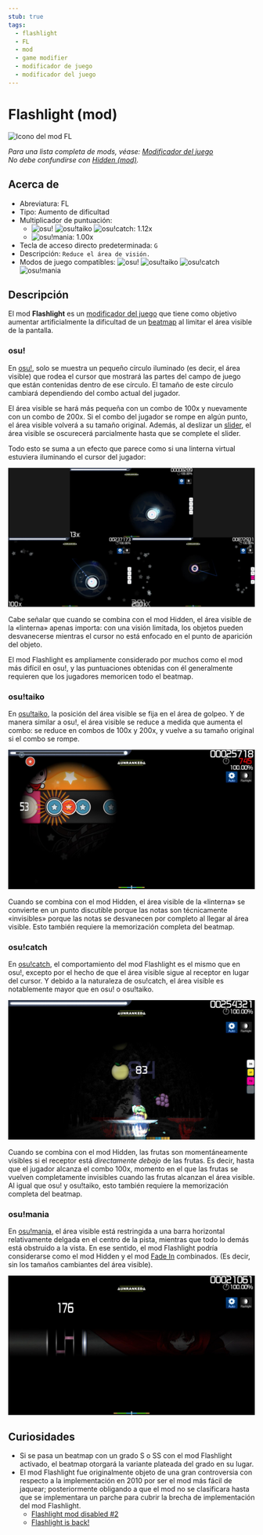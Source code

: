 ```yaml
---
stub: true
tags:
  - flashlight
  - FL
  - mod
  - game modifier
  - modificador de juego
  - modificador del juego
---
```


# Flashlight (mod)

![Icono del mod FL](/wiki/shared/mods/FL.png "Icono del mod Flashlight (FL)")

*Para una lista completa de mods, véase: [Modificador del juego](/wiki/Gameplay/Game_modifier)*\
*No debe confundirse con [Hidden (mod)](/wiki/Gameplay/Game_modifier/Hidden).*

## Acerca de

- Abreviatura: FL
- Tipo: Aumento de dificultad
- Multiplicador de puntuación:
  - ![][osu!] ![][osu!taiko] ![][osu!catch]: 1.12x
  - ![][osu!mania]: 1.00x
- Tecla de acceso directo predeterminada: `G`
- Descripción: `Reduce el área de visión.`
- Modos de juego compatibles: ![][osu!] ![][osu!taiko] ![][osu!catch] ![][osu!mania]

## Descripción

El mod **Flashlight** es un [modificador del juego](/wiki/Gameplay/Game_modifier) que tiene como objetivo aumentar artificialmente la dificultad de un [beatmap](/wiki/Beatmap) al limitar el área visible de la pantalla.

### osu!

En [osu!](/wiki/Game_mode/osu!), solo se muestra un pequeño círculo iluminado (es decir, el área visible) que rodea el cursor que mostrará las partes del campo de juego que están contenidas dentro de ese círculo. El tamaño de este círculo cambiará dependiendo del combo actual del jugador.

El área visible se hará más pequeña con un combo de 100x y nuevamente con un combo de 200x. Si el combo del jugador se rompe en algún punto, el área visible volverá a su tamaño original. Además, al deslizar un [slider](/wiki/Gameplay/Hit_object/Slider), el área visible se oscurecerá parcialmente hasta que se complete el slider.

Todo esto se suma a un efecto que parece como si una linterna virtual estuviera iluminando el cursor del jugador:

![Jugabilidad de FL en osu!](/wiki/Gameplay/Game_modifier/Flashlight/img/FL-comparison-osu.jpg "Comparación entre una partida con el mod Flashlight activado en combo 13x (arriba centro), combo 100x (abajo a la izquierda) y combo 200x (abajo a la derecha)")

Cabe señalar que cuando se combina con el mod Hidden, el área visible de la «linterna» apenas importa: con una visión limitada, los objetos pueden desvanecerse mientras el cursor no está enfocado en el punto de aparición del objeto.

El mod Flashlight es ampliamente considerado por muchos como el mod más difícil en osu!, y las puntuaciones obtenidas con él generalmente requieren que los jugadores memoricen todo el beatmap.

### osu!taiko

En [osu!taiko](/wiki/Game_mode/osu!taiko), la posición del área visible se fija en el área de golpeo. Y de manera similar a osu!, el área visible se reduce a medida que aumenta el combo: se reduce en combos de 100x y 200x, y vuelve a su tamaño original si el combo se rompe.

![Jugabilidad de FL en taiko](/wiki/Gameplay/Game_modifier/Flashlight/img/FL-taiko.jpg "Jugabilidad de osu!taiko con el mod Flashlight activado")

Cuando se combina con el mod Hidden, el área visible de la «linterna» se convierte en un punto discutible porque las notas son técnicamente «invisibles» porque las notas se desvanecen por completo al llegar al área visible. Esto también requiere la memorización completa del beatmap.

### osu!catch

En [osu!catch](/wiki/Game_mode/osu!catch), el comportamiento del mod Flashlight es el mismo que en osu!, excepto por el hecho de que el área visible sigue al receptor en lugar del cursor. Y debido a la naturaleza de osu!catch, el área visible es notablemente mayor que en osu! o osu!taiko.

![Jugabilidad de FL en catch](/wiki/Gameplay/Game_modifier/Flashlight/img/FL-catch.jpg "Jugabilidad de osu!catch con el mod Flashlight activado")

Cuando se combina con el mod Hidden, las frutas son momentáneamente visibles si el receptor está *directamente debajo* de las frutas. Es decir, hasta que el jugador alcanza el combo 100x, momento en el que las frutas se vuelven completamente invisibles cuando las frutas alcanzan el área visible. Al igual que osu! y osu!taiko, esto también requiere la memorización completa del beatmap.

### osu!mania

En [osu!mania](/wiki/Game_mode/osu!mania), el área visible está restringida a una barra horizontal relativamente delgada en el centro de la pista, mientras que todo lo demás está obstruido a la vista. En ese sentido, el mod Flashlight podría considerarse como el mod Hidden y el mod [Fade In](/wiki/Gameplay/Game_modifier/Fade_In) combinados. (Es decir, sin los tamaños cambiantes del área visible).

![Jugabilidad de FL en mania](/wiki/Gameplay/Game_modifier/Flashlight/img/FL-mania.jpg "Jugabilidad de osu!mania con el mod Flashlight activado")

## Curiosidades

- Si se pasa un beatmap con un grado S o SS con el mod Flashlight activado, el beatmap otorgará la variante plateada del grado en su lugar.
- El mod Flashlight fue originalmente objeto de una gran controversia con respecto a la implementación en 2010 por ser el mod más fácil de jaquear; posteriormente obligando a que el mod no se clasificara hasta que se implementara un parche para cubrir la brecha de implementación del mod Flashlight.
  - [Flashlight mod disabled #2](https://osu.ppy.sh/community/forums/topics/41039)
  - [Flashlight is back!](https://osu.ppy.sh/community/forums/topics/41519)

[osu!]: /wiki/shared/mode/osu.png "osu!"
[osu!taiko]: /wiki/shared/mode/taiko.png "osu!taiko"
[osu!catch]: /wiki/shared/mode/catch.png "osu!catch"
[osu!mania]: /wiki/shared/mode/mania.png "osu!mania"
